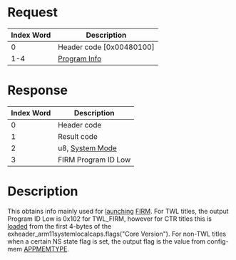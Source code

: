 # Request

| Index Word | Description                                                |
|------------|------------------------------------------------------------|
| 0          | Header code \[0x00480100\]                                 |
| 1-4        | [Program Info](Filesystem_services#ProgramInfo "wikilink") |

# Response

| Index Word | Description                                              |
|------------|----------------------------------------------------------|
| 0          | Header code                                              |
| 1          | Result code                                              |
| 2          | u8, [System Mode](NCCH/Extended_Header#Flag0 "wikilink") |
| 3          | FIRM Program ID Low                                      |

# Description

This obtains info mainly used for [launching](APT:Reboot "wikilink")
[FIRM](FIRM "wikilink"). For TWL titles, the output Program ID Low is
0x102 for TWL_FIRM, however for CTR titles this is
[loaded](PMApp:GetTitleExheaderFlags "wikilink") from the first 4-bytes
of the exheader_arm11systemlocalcaps.flags("Core Version"). For non-TWL
titles when a certain NS state flag is set, the output flag is the value
from config-mem [APPMEMTYPE](Configuration_Memory "wikilink").